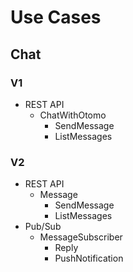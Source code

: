 # Use Cases

## Chat

### V1

- REST API
  - ChatWithOtomo
    - SendMessage
    - ListMessages

### V2

- REST API
  - Message
    - SendMessage
    - ListMessages
- Pub/Sub
  - MessageSubscriber
    - Reply
    - PushNotification
